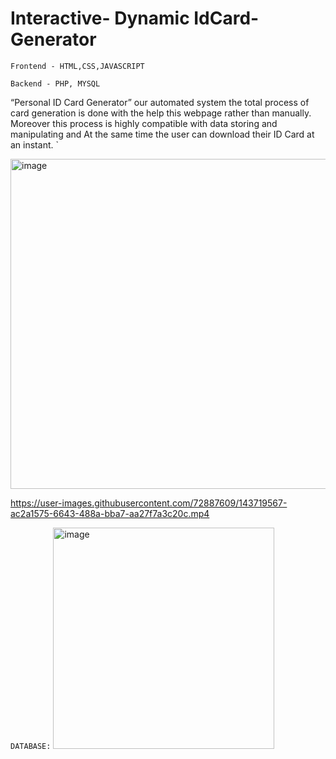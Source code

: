 # Interactive- Dynamic IdCard-Generator

`Frontend - HTML,CSS,JAVASCRIPT`

`Backend - PHP, MYSQL `

 “Personal ID Card Generator” our automated system the total process of card generation is done with the help this webpage rather than manually.
Moreover this process is highly compatible with data storing and manipulating and At the same time the user can download their ID Card at an instant. `



<img width="528" alt="image" src="https://user-images.githubusercontent.com/72887609/143718684-eb11f5a2-0248-4194-afa8-83312e266dad.png">




https://user-images.githubusercontent.com/72887609/143719567-ac2a1575-6643-488a-bba7-aa27f7a3c20c.mp4


`DATABASE:`
<img width="354" alt="image" src="https://user-images.githubusercontent.com/72887609/143718491-993be6af-c3af-4457-a539-cc4115b4f36d.png">
